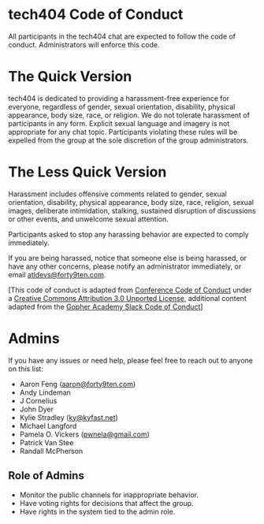 # tech404 Code of Conduct

All participants in the tech404 chat are expected to follow the code of conduct. Administrators will enforce this code.

# The Quick Version

tech404 is dedicated to providing a harassment-free experience for everyone, regardless of gender, sexual orientation, disability, physical appearance, body size, race, or religion. We do not tolerate harassment of participants in any form. Explicit sexual language and imagery is not appropriate for any chat topic. Participants violating these rules will be expelled from the group at the sole discretion of the group administrators.

# The Less Quick Version

Harassment includes offensive comments related to gender, sexual orientation, disability, physical appearance, body size, race, religion, sexual images, deliberate intimidation, stalking, sustained disruption of discussions or other events, and unwelcome sexual attention.

Participants asked to stop any harassing behavior are expected to comply immediately.

If you are being harassed, notice that someone else is being harassed, or have any other concerns, please notify an administrator immediately, or email <atldevs@forty9ten.com>.

[This code of conduct is adapted from [Conference Code of Conduct](http://confcodeofconduct.com) under a [Creative Commons Attribution 3.0 Unported License](http://creativecommons.org/licenses/by/3.0/deed.en_US), additional content adapted from the [Gopher Academy Slack Code of Conduct](https://docs.google.com/document/d/1YO_xIZPhD1OsquKdCuAq-fFECs8b37wfhVRfnx3DjzM/edit)]

# Admins

If you have any issues or need help, please feel free to reach out to anyone on this list:

* Aaron Feng (<aaron@forty9ten.com>)
* Andy Lindeman
* J Cornelius
* John Dyer
* Kylie Stradley (<ky@kyfast.net>)
* Michael Langford
* Pamela O. Vickers (<pwnela@gmail.com>)
* Patrick Van Stee
* Randall McPherson

## Role of Admins

* Monitor the public channels for inappropriate behavior.
* Have voting rights for decisions that affect the group.
* Have rights in the system tied to the admin role.
